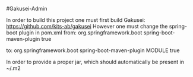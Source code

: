 #Gakusei-Admin

In order to build this project one must first build Gakusei: https://github.com/kits-ab/gakusei
However one must change the spring-boot plugin in pom.xml from:
	    <plugin>
                <groupId>org.springframework.boot</groupId>
                <artifactId>spring-boot-maven-plugin</artifactId>
                <configuration>
                    <addResources>true</addResources>
                </configuration>
            </plugin>

to:
	    <plugin>
                <groupId>org.springframework.boot</groupId>
                <artifactId>spring-boot-maven-plugin</artifactId>
                <configuration>
                    <layout>MODULE</layout>
                    <addResources>true</addResources>
                </configuration>
            </plugin>

In order to provide a proper jar, which should automatically be present in ~/.m2 
